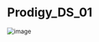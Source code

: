 # Prodigy_DS_01

![image](https://github.com/mittalgmt/Prodigy_DS_01-main/assets/154042215/c10a947c-dde6-4acd-b6f1-2ff49cb751cb)
